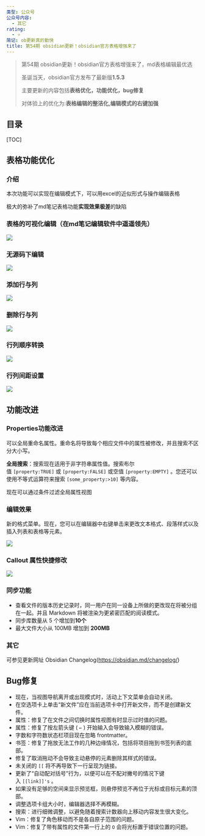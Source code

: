 ```yaml
---
类型: 公众号
公众号内容:
  - 其它
rating:
  - ⭐
简记: ob更新真的勤快
title: 第54期 obsidian更新！obsidian官方表格增强来了
---
```


>第54期 obsidian更新！obsidian官方表格增强来了，md表格编辑最优选
>
>圣诞当天，obsidian官方发布了最新版**1.5.3**
>
>主要更新的内容包括**表格优化，功能优化，bug修复**
>
>对体验上的优化为:**表格编辑的整洁化,编辑模式的右键加强**

## 目录

[TOC]

## 表格功能优化

### 介绍

本次功能可以实现在编辑模式下，可以用excel的近似形式与操作编辑表格

极大的弥补了md笔记表格功能**实现效果极差**的缺陷

### 表格的可视化编辑（在md笔记编辑软件中**遥遥领先**）

![](https://pic-go-42.oss-cn-guangzhou.aliyuncs.com/img/GIF%202023-12-26%2012-30-49.gif)

### 无源码下编辑

![](https://pic-go-42.oss-cn-guangzhou.aliyuncs.com/img/GIF%202023-12-26%2012-45-52.gif)

### 添加行与列

![](https://pic-go-42.oss-cn-guangzhou.aliyuncs.com/img/GIF%202023-12-26%2012-37-51.gif)

### 删除行与列

![](https://pic-go-42.oss-cn-guangzhou.aliyuncs.com/img/GIF%202023-12-26%2012-38-58.gif)

### 行列顺序转换

![](https://pic-go-42.oss-cn-guangzhou.aliyuncs.com/img/GIF%202023-12-26%2012-41-32.gif)

### 行列间距设置

![](https://pic-go-42.oss-cn-guangzhou.aliyuncs.com/img/GIF%202023-12-26%2012-43-11.gif)

## 功能改进

### Properties功能改进

可以全局重命名属性。重命名将导致每个相应文件中的属性被修改，并且搜索不区分大小写。

**全局搜索**：搜索现在适用于非字符串属性值。搜索布尔值 `[property:TRUE]` 或 `[property:FALSE]` 或空值 `[property:EMPTY]` 。您还可以使用不等式运算符来搜索 `[some_property:>10]` 等内容。

现在可以通过条件过滤全局属性视图

### 编辑效果

新的格式菜单。现在，您可以在编辑器中右键单击来更改文本格式、段落样式以及插入列表和表格等元素。

![](https://pic-go-42.oss-cn-guangzhou.aliyuncs.com/img/20231226124944.png)

### Callout 属性快捷修改

![](https://pic-go-42.oss-cn-guangzhou.aliyuncs.com/img/callout.gif)

### 同步功能

- 查看文件的版本历史记录时，同一用户在同一设备上所做的更改现在将被分组在一起。并且 Markdown 将被渲染为更紧密匹配的阅读模式。
- 同步库数量从 5 个增加到**10个**
- 最大文件大小从 100MB 增加到 **200MB**

### 其它

可参见更新网址 Obsidian Changelog(https://obsidian.md/changelog/)

## Bug修复

- 现在，当视图导航离开或出现模式时，活动上下文菜单会自动关闭。
- 在空选项卡上单击“新文件”应在当前选项卡中打开新文件，而不是创建新文件。
- 属性：修复了在文件之间切换时属性视图有时显示过时值的问题。
- 属性：修复了按左箭头键 ( `←` ) 开始输入会导致输入模糊的错误。
- 字数和字符数状态栏项目现在忽略 frontmatter。
- 书签：修复了拖放无法工作的几种边缘情况，包括将项目拖到书签列表的底部。
- 修复了取消拖动不会导致主动悬停的元素删除其样式的错误。
- 未关闭的 `[[` 将不再导致下一行呈现为链接。
- 更新了“自动配对括号”行为，以便可以在不配对撇号的情况下键入 `[[link]]'s` 。
- 如果没有足够的空间来显示预览框，则悬停预览不再位于光标或目标元素的顶部。
- 调整选项卡组大小时，编辑器选择不再模糊。
- 搜索：进行细微调整，以避免随着搜索计数器向上移动内容发生很大变化。
- Vim：修复了角色移动而不是各自原子范围的问题。
- Vim：修复了带有属性的文件第一行上的 `O` 会将光标置于错误位置的问题。

